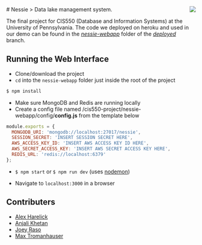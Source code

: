 <img src="https://upload.wikimedia.org/wikipedia/en/5/5e/Hoaxed_photo_of_the_Loch_Ness_monster.jpg" align="right" />
# Nessie
> Data lake management system.

The final project for CIS550 (Database and Information Systems) at the University of Pennsylvania. The code we deployed on heroku and used in our demo can be found in the *[nessie-webapp](https://github.com/aharelick/cis550-project/tree/deployed/nessie-webapp)* folder of the *[deployed](https://github.com/aharelick/cis550-project/tree/deployed)* branch.


## Running the Web Interface
- Clone/download the project
- `cd` into the `nessie-webapp` folder just inside the root of the project
```zsh
$ npm install
```
- Make sure MongoDB and Redis are running locally
- Create a config file named /cis550-project/nessie-webapp/config/**config.js** from the template below
```javascript
module.exports = {
  MONGODB_URI: 'mongodb://localhost:27017/nessie',
  SESSION_SECRET: 'INSERT SESSION SECRET HERE',
  AWS_ACCESS_KEY_ID: 'INSERT AWS ACCESS KEY ID HERE',
  AWS_SECRET_ACCESS_KEY: 'INSERT AWS SECRET ACCESS KEY HERE',
  REDIS_URL: 'redis://localhost:6379'
};
```

- `$ npm start` or `$ npm run dev` (uses [nodemon](https://github.com/remy/nodemon))

- Navigate to `localhost:3000` in a browser


## Contributers
- [Alex Harelick](https://github.com/aharelick)
- [Anjali Khetan](https://github.com/anjalikhetan)
- [Joey Raso](https://github.com/joeyraso)
- [Max Tromanhauser](https://github.com/mtrom)
